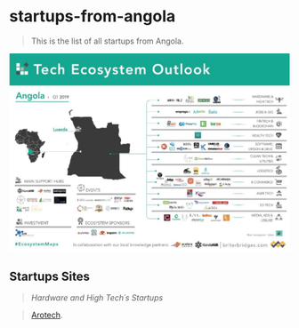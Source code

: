 # startups-from-angola
> This is the list of all startups from Angola.

![startups](startups-angola.jpeg)
## Startups Sites
 > *Hardware and High Tech´s Startups*  

 >[Arotech](https://pt.arotech.org/).   
    
 
